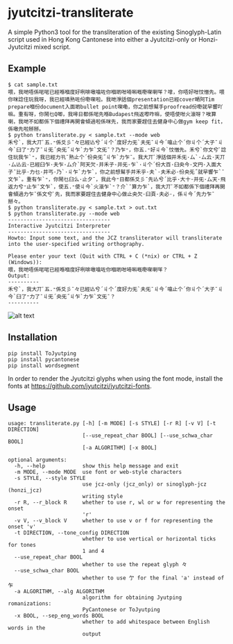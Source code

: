 # jyutcitzi-transliterate

A simple Python3 tool for the transliteration of the existing Sinoglyph-Latin script used in Hong Kong Cantonese into either a Jyutcitzi-only or Honzi-Jyutcitzi mixed script.

## Example
```
$ cat sample.txt
喂，我哋唔係啱啱已經喺嗰度好咧啡噉噏咗你嗰啲咁𠵇𠺫嘅嘢㗎喇咩？嗱，你唔好咁忟憎先。喂你咪諗住玩我呀，我已經噒熟咗份嘢㗎啦。我哋淨話個presentation已經cover嗮阿Tim prepare嗰份document入面啲bullet point㗎嘞，你之前想幫手proofread份嘢就早響吖嘛。重有呀，你鬧乜Q唧，我噚日都係啱先喺Budapest飛返嚟咋嘛，使唔使咁火滾呀？唉算喇，我哋不如都係下個禮拜再開會傾過啦係咪先，我而家要趕住去健身中心做gym keep fit，係噉先啦掰掰。
$ python transliterate.py < sample.txt --mode web
禾兮`，我大丌ﾞ五.⁼係爻彡¯々已經亾兮´丩个´度好力旡`夫旡¯丩今´噏止个´你丩个´大子¯丩今`臼了⁼力了¯丩旡´央旡˝丩乍`力乍`文旡¯？乃乍⁼，你五.⁼好丩今`忟憎先。禾兮`你文兮ﾞ諗住玩我乍`⁼，我已經力卂¯熟止个´份央旡˝丩乍`力乍¯。我大丌ﾞ淨話個并禾旡·厶`·厶云·天丌·厶亾云·已經臼乍·夫乍·厶介`阿天欠·并禾子·并旡·乍`·丩个´份大百·臼央今·文円·入面大子¯比乎·力乜·并丐·乃`·丩乍`力乍`，你之前想幫手并禾乎·夫`·夫禾必·份央旡˝就早響乍`¯文乍`。重有乍`⁼，你鬧乜臼么·止夕¯，我此今⁼日都係爻彡¯先亾兮´比乎·大十·并旡·厶天·飛返力兮⁼止乍¯文乍`，使五.⁼使丩今`火滾乍`⁼？介`¯算力乍`，我大丌ﾞ不如都係下個禮拜再開會傾過力乍¯係文兮ﾞ先，我而家要趕住去健身中心做止央欠·臼頁·夫必·，係丩今´先力乍¯掰々。
$ python transliterate.py < sample.txt > out.txt
$ python transliterate.py --mode web
---------------------------------
Interactive Jyutcitzi Interpreter
---------------------------------
Howto: Input some text, and the JCZ transliterator will transliterate into the user-specified writing orthography.

Please enter your text (Quit with CTRL + C (*nix) or CTRL + Z (Windows)):
喂，我哋唔係啱啱已經喺嗰度好咧啡噉噏咗你嗰啲咁𠵇𠺫嘅嘢㗎喇咩？
Output:
----------
禾兮`，我大丌ﾞ五.⁼係爻彡¯々已經亾兮´丩个´度好力旡`夫旡¯丩今´噏止个´你丩个´大子¯丩今`臼了⁼力了¯丩旡´央旡˝丩乍`力乍`文旡¯？
----------
```
![alt text](https://github.com/jyutcitzi/jyutcitzi-transliterate/blob/6416ded789db13e416cde9990221d6a098cf7ceb/images/out.png "out.txt")

## Installation
```
pip install ToJyutping
pip install pycantonese
pip install wordsegment
```
In order to render the Jyutcitzi glyphs when using the font mode, install the fonts at https://github.com/jyutcitzi/jyutcitzi-fonts.

## Usage
```
usage: transliterate.py [-h] [-m MODE] [-s STYLE] [-r R] [-v V] [-t DIRECTION]
                        [--use_repeat_char BOOL] [--use_schwa_char BOOL]
                        [-a ALGORITHM] [-x BOOL]

optional arguments:
  -h, --help            show this help message and exit
  -m MODE, --mode MODE  use font or web-style characters
  -s STYLE, --style STYLE
                        use jcz-only (jcz_only) or sinoglyph-jcz (honzi_jcz)
                        writing style
  -r R, --r_block R     whether to use r, wl or w for representing the onset
                        'r'
  -v V, --v_block V     whether to use v or f for representing the onset 'v'
  -t DIRECTION, --tone_config DIRECTION
                        whether to use vertical or horizontal ticks for tones
                        1 and 4
  --use_repeat_char BOOL
                        whether to use the repeat glyph 々
  --use_schwa_char BOOL
                        whether to use 亇 for the final 'a' instead of 乍
  -a ALGORITHM, --alg ALGORITHM
                        algorithm for obtaining Jyutping romanizations:
                        PyCantonese or ToJyutping
  -x BOOL, --sep_eng_words BOOL
                        whether to add whitespace between English words in the
                        output
```
